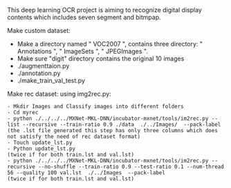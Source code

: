 This deep learning OCR project is aiming to recognize digital display contents which includes seven segment and bitmpap. 


Make custom dataset: 
- Make a directory named " VOC2007 ", contains three directory: " Annotations ", " ImageSets ", " JPEGImages ".
- Make sure "digit" directory contains the original 10 images
- ./augmenttaion.py
- ./annotation.py
- ./make_train_val_test.py 

Make rec dataset:   using img2rec.py:

	- Mkdir Images and Classify images into different folders
	- Cd myrec
	- python ./../../../MXNet-MKL-DNN/incubator-mxnet/tools/im2rec.py --list --recursive --train-ratio 0.9 ./data  ./../Images/  --pack-label
	(the .lst file generated this step has only three columns which does not satisfy the need of rec dataset format)
	- Touch update_lst.py 
	- Python update_lst.py
	(twice if for both train.lst and val.lst)
	- python ./../../../MXNet-MKL-DNN/incubator-mxnet/tools/im2rec.py --recursive --no-shuffle --train-ratio 0.9 --test-ratio 0.1 --num-thread 56 --quality 100 val.lst  ./../Images  --pack-label 
	(twice if for both train.lst and val.lst)

